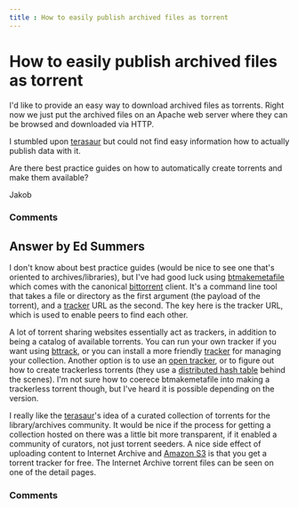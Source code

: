 ```yaml
---
title : How to easily publish archived files as torrent
---
```

How to easily publish archived files as torrent
=====================
I'd like to provide an easy way to download archived files as torrents.
Right now we just put the archived files on an Apache web server where
they can be browsed and downloaded via HTTP.

I stumbled upon [terasaur](http://terasaur.org/) but could not find easy
information how to actually publish data with it.

Are there best practice guides on how to automatically create torrents
and make them available?

Jakob

### Comments ###


Answer by Ed Summers
----------------
I don't know about best practice guides (would be nice to see one that's
oriented to archives/libraries), but I've had good luck using
[btmakemetafile](http://manpages.ubuntu.com/manpages/natty/man1/btmakemetafile.bittornado.1.html)
which comes with the canonical [bittorrent](http://www.bittorrent.com)
client. It's a command line tool that takes a file or directory as the
first argument (the payload of the torrent), and a
[tracker](https://en.wikipedia.org/wiki/BitTorrent_tracker) URL as the
second. The key here is the tracker URL, which is used to enable peers
to find each other.

A lot of torrent sharing websites essentially act as trackers, in
addition to being a catalog of available torrents. You can run your own
tracker if you want using
[bttrack](http://manpages.ubuntu.com/manpages/natty/man1/bttrack.bittornado.1.html),
or you can install a more friendly
[tracker](https://en.wikipedia.org/wiki/Comparison_of_BitTorrent_tracker_software)
for managing your collection. Another option is to use an [open
tracker](http://publicbt.org/), or to figure out how to create
trackerless torrents (they use a [distributed hash
table](https://en.wikipedia.org/wiki/Distributed_hash_table) behind the
scenes). I'm not sure how to coerece btmakemetafile into making a
trackerless torrent though, but I've heard it is possible depending on
the version.

I really like the [terasaur](http://terasaur.org/)'s idea of a curated
collection of torrents for the library/archives community. It would be
nice if the process for getting a collection hosted on there was a
little bit more transparent, if it enabled a community of curators, not
just torrent seeders. A nice side effect of uploading content to
Internet Archive and [Amazon
S3](http://docs.amazonwebservices.com/AmazonS3/latest/dev/S3Torrent.html)
is that you get a torrent tracker for free. The Internet Archive torrent
files can be seen on one of the detail pages.

### Comments ###

